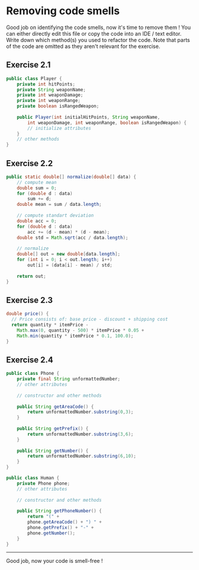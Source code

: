# Removing code smells

Good job on identifying the code smells, now it's time to remove them !
You can either directly edit this file or copy the code into an IDE / text editor.
Write down which method(s) you used to refactor the code.
Note that parts of the code are omitted as they aren't relevant for the exercise.

## Exercise 2.1

```java
public class Player {
    private int hitPoints;
    private String weaponName;
    private int weaponDamage;
    private int weaponRange;
    private boolean isRangedWeapon;
    
    public Player(int initialHitPoints, String weaponName,
        int weaponDamage, int weaponRange, boolean isRangedWeapon) {
        // initialize attributes
    }
    // other methods
}
```

## Exercise 2.2

```java
public static double[] normalize(double[] data) {
    // compute mean
    double sum = 0;
    for (double d : data)
        sum += d;
    double mean = sum / data.length;
    
    // compute standart deviation
    double acc = 0;
    for (double d : data)
        acc += (d - mean) * (d - mean);
    double std = Math.sqrt(acc / data.length);
    
    // normalize
    double[] out = new double[data.length];
    for (int i = 0; i < out.length; i++)
        out[i] = (data[i] - mean) / std;
    
    return out;
}
```

## Exercise 2.3

```java
double price() {
  // Price consists of: base price - discount + shipping cost
  return quantity * itemPrice -
    Math.max(0, quantity - 500) * itemPrice * 0.05 +
    Math.min(quantity * itemPrice * 0.1, 100.0);
}
```

## Exercise 2.4

```java
public class Phone {
    private final String unformattedNumber;
    // other attributes
    
    // constructor and other methods
    
    public String getAreaCode() {
        return unformattedNumber.substring(0,3);
    }
    
    public String getPrefix() {
        return unformattedNumber.substring(3,6);
    }
    
    public String getNumber() {
        return unformattedNumber.substring(6,10);
    }
}

public class Human {
    private Phone phone;
    // other attributes
    
    // constructor and other methods
    
    public String getPhoneNumber() {
        return "(" + 
        phone.getAreaCode() + ") " +
        phone.getPrefix() + "-" +
        phone.getNumber();
    }
}
```

* * *

Good job, now your code is smell-free !
